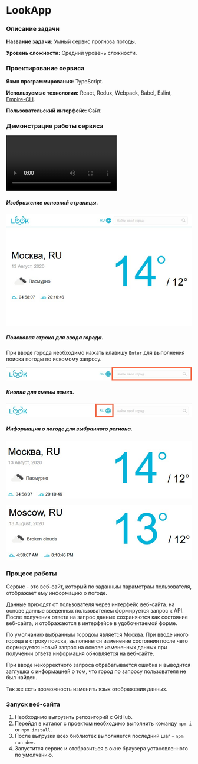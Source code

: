 # LookApp

### Описание задачи

**Название задачи:** Умный сервис прогноза погоды.

**Уровень сложности:** Средний уровень сложности.

### Проектирование сервиса

**Язык программирования:** TypeScript.

**Используемые технологии:** React, Redux, Webpack, Babel, Eslint, [Empire-CLI](https://github.com/MrMurdock11/Empire-CLI/tree/develop).

**Пользовательский интерфейс:** Сайт.

### Демонстрация работы сервиса

![Демонстрация работы сервиса](https://raw.githubusercontent.com/MrMurdock11/LookApp/develop/.README/weather.mp4)

##### Изображение основной страницы.

![Основная страница](https://raw.githubusercontent.com/MrMurdock11/LookApp/develop/.README/weather.jpg)

##### Поисковая строка для ввода города.

При вводе города необходимо нажать клавишу `Enter` для выполнения поиска погоды по искомому запросу.

![Поисковая строка](https://raw.githubusercontent.com/MrMurdock11/LookApp/develop/.README/search.jpg)

##### Кнопка для смены языка.

![Кнопка смены языка](https://raw.githubusercontent.com/MrMurdock11/LookApp/develop/.README/language.jpg)

##### Информация о погоде для выбранного региона.

![Информация о погоде на русском](https://raw.githubusercontent.com/MrMurdock11/LookApp/develop/.README/weather-info-ru.jpg)

![Информация о погоде на английском](https://raw.githubusercontent.com/MrMurdock11/LookApp/develop/.README/weather-info-en.jpg)

### Процесс работы

Сервис - это веб-сайт, который по заданным параметрам пользователя, отображает ему информацию о погоде.

Данные приходят от пользователя через интерфейс веб-сайта. на основе данные введенных пользователем формируется запрос к API. После получения ответа на запрос данные сохраняются как состояние веб-сайта, и отображаются в интерфейсе в удобочитаемой форме.

По умолчанию выбранным городом является Москва. При вводе иного города в строку поиска, выполняется изменение состояния после чего формируется новый запрос на основе измененных данных при получении ответа информация обновляется на веб-сайте.

При вводе некорректного запроса обрабатывается ошибка и выводится заглушка с информацией о том, что город по запросу пользователя не был найден.

Так же есть возможность изменить язык отображения данных.

### Запуск веб-сайта

1. Необходимо выгрузить репозиторий с GitHub.
1. Перейдя в каталог с проектом необходимо выполнить команду `npm i` or `npm install`.
1. После выгрузки всех библиотек выполняется последний шаг - `npm run dev`.
1. Запустится сервис и отобразиться в окне браузера установленного по умолчанию.
